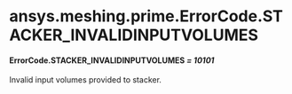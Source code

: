 # ansys.meshing.prime.ErrorCode.STACKER_INVALIDINPUTVOLUMES



#### ErrorCode.STACKER_INVALIDINPUTVOLUMES *= 10101*

Invalid input volumes provided to stacker.

<!-- !! processed by numpydoc !! -->
